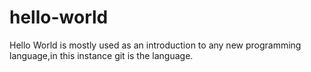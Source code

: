 # hello-world
Hello World is mostly used as an introduction to any new programming language,in this instance git is the language.
